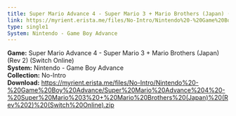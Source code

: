 ```yaml
---
title: Super Mario Advance 4 - Super Mario 3 + Mario Brothers (Japan) (Rev 2) (Switch Online)
link: https://myrient.erista.me/files/No-Intro/Nintendo%20-%20Game%20Boy%20Advance/Super%20Mario%20Advance%204%20-%20Super%20Mario%203%20+%20Mario%20Brothers%20(Japan)%20(Rev%202)%20(Switch%20Online).zip
type: single1
System: Nintendo - Game Boy Advance
---
```

<b>Game:</b> Super Mario Advance 4 - Super Mario 3 + Mario Brothers (Japan) (Rev 2) (Switch Online)<br>
<b>System:</b> Nintendo - Game Boy Advance<br>
<b>Collection:</b> No-Intro<br>
<b>Download:</b> https://myrient.erista.me/files/No-Intro/Nintendo%20-%20Game%20Boy%20Advance/Super%20Mario%20Advance%204%20-%20Super%20Mario%203%20+%20Mario%20Brothers%20(Japan)%20(Rev%202)%20(Switch%20Online).zip